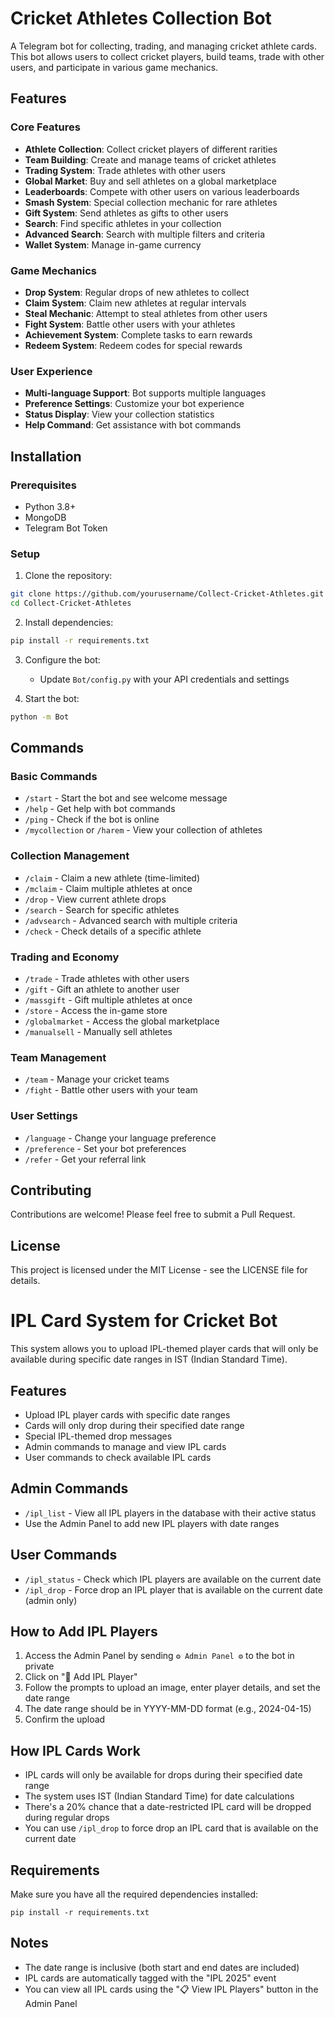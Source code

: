 # Cricket Athletes Collection Bot

A Telegram bot for collecting, trading, and managing cricket athlete cards. This bot allows users to collect cricket players, build teams, trade with other users, and participate in various game mechanics.

## Features

### Core Features
- **Athlete Collection**: Collect cricket players of different rarities
- **Team Building**: Create and manage teams of cricket athletes
- **Trading System**: Trade athletes with other users
- **Global Market**: Buy and sell athletes on a global marketplace
- **Leaderboards**: Compete with other users on various leaderboards
- **Smash System**: Special collection mechanic for rare athletes
- **Gift System**: Send athletes as gifts to other users
- **Search**: Find specific athletes in your collection
- **Advanced Search**: Search with multiple filters and criteria
- **Wallet System**: Manage in-game currency

### Game Mechanics
- **Drop System**: Regular drops of new athletes to collect
- **Claim System**: Claim new athletes at regular intervals
- **Steal Mechanic**: Attempt to steal athletes from other users
- **Fight System**: Battle other users with your athletes
- **Achievement System**: Complete tasks to earn rewards
- **Redeem System**: Redeem codes for special rewards

### User Experience
- **Multi-language Support**: Bot supports multiple languages
- **Preference Settings**: Customize your bot experience
- **Status Display**: View your collection statistics
- **Help Command**: Get assistance with bot commands

## Installation

### Prerequisites
- Python 3.8+
- MongoDB
- Telegram Bot Token

### Setup
1. Clone the repository:
```bash
git clone https://github.com/yourusername/Collect-Cricket-Athletes.git
cd Collect-Cricket-Athletes
```

2. Install dependencies:
```bash
pip install -r requirements.txt
```

3. Configure the bot:
   - Update `Bot/config.py` with your API credentials and settings

4. Start the bot:
```bash
python -m Bot
```

## Commands

### Basic Commands
- `/start` - Start the bot and see welcome message
- `/help` - Get help with bot commands
- `/ping` - Check if the bot is online
- `/mycollection` or `/harem` - View your collection of athletes

### Collection Management
- `/claim` - Claim a new athlete (time-limited)
- `/mclaim` - Claim multiple athletes at once
- `/drop` - View current athlete drops
- `/search` - Search for specific athletes
- `/advsearch` - Advanced search with multiple criteria
- `/check` - Check details of a specific athlete

### Trading and Economy
- `/trade` - Trade athletes with other users
- `/gift` - Gift an athlete to another user
- `/massgift` - Gift multiple athletes at once
- `/store` - Access the in-game store
- `/globalmarket` - Access the global marketplace
- `/manualsell` - Manually sell athletes

### Team Management
- `/team` - Manage your cricket teams
- `/fight` - Battle other users with your team

### User Settings
- `/language` - Change your language preference
- `/preference` - Set your bot preferences
- `/refer` - Get your referral link

## Contributing

Contributions are welcome! Please feel free to submit a Pull Request.

## License

This project is licensed under the MIT License - see the LICENSE file for details.

# IPL Card System for Cricket Bot

This system allows you to upload IPL-themed player cards that will only be available during specific date ranges in IST (Indian Standard Time).

## Features

- Upload IPL player cards with specific date ranges
- Cards will only drop during their specified date range
- Special IPL-themed drop messages
- Admin commands to manage and view IPL cards
- User commands to check available IPL cards

## Admin Commands

- `/ipl_list` - View all IPL players in the database with their active status
- Use the Admin Panel to add new IPL players with date ranges

## User Commands

- `/ipl_status` - Check which IPL players are available on the current date
- `/ipl_drop` - Force drop an IPL player that is available on the current date (admin only)

## How to Add IPL Players

1. Access the Admin Panel by sending `⚙ Admin Panel ⚙` to the bot in private
2. Click on "🏏 Add IPL Player"
3. Follow the prompts to upload an image, enter player details, and set the date range
4. The date range should be in YYYY-MM-DD format (e.g., 2024-04-15)
5. Confirm the upload

## How IPL Cards Work

- IPL cards will only be available for drops during their specified date range
- The system uses IST (Indian Standard Time) for date calculations
- There's a 20% chance that a date-restricted IPL card will be dropped during regular drops
- You can use `/ipl_drop` to force drop an IPL card that is available on the current date

## Requirements

Make sure you have all the required dependencies installed:

```
pip install -r requirements.txt
```

## Notes

- The date range is inclusive (both start and end dates are included)
- IPL cards are automatically tagged with the "IPL 2025" event
- You can view all IPL cards using the "📋 View IPL Players" button in the Admin Panel 